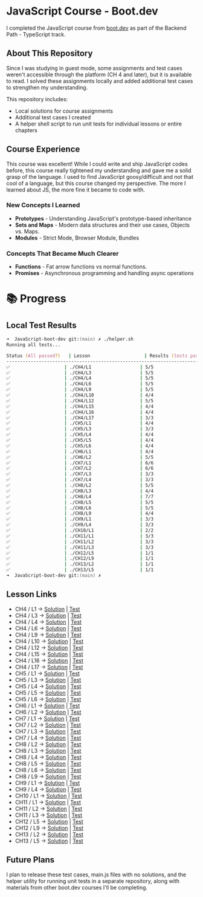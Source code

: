 # JavaScript Course - Boot.dev

I completed the JavaScript course from [boot.dev](https://www.boot.dev/courses/learn-javascript) as part of the Backend Path - TypeScript track.

## About This Repository

Since I was studying in guest mode, some assignments and test cases weren't accessible through the platform (CH 4 and later), but it is available to read. I solved these assignments locally and added additional test cases to strengthen my understanding.

This repository includes:
- Local solutions for course assignments
- Additional test cases I created
- A helper shell script to run unit tests for individual lessons or entire chapters

## Course Experience

This course was excellent! While I could write and ship JavaScript codes before, this course really tightened my understanding and gave me a solid grasp of the language. I used to find JavaScript goosy/difficult and not that cool of a language, but this course changed my perspective. The more I learned about JS, the more fine it became to code with.

### New Concepts I Learned
- **Prototypes** - Understanding JavaScript's prototype-based inheritance
- **Sets and Maps** - Modern data structures and their use cases, Objects vs. Maps.  
- **Modules** - Strict Mode, Browser Module, Bundles 

### Concepts That Became Much Clearer
- **Functions** - Fat arrow functions vs normal functions.
- **Promises** - Asynchronous programming and handling async operations

# 📚 Progress

## Local Test Results

```zsh
➜  JavaScript-boot-dev git:(main) ✗ ./helper.sh       
Running all tests...

Status (All passed?)   | Lesson                    | Results (tests passed)
-------------------------------------------------------------------------------
✅                    | ./CH4/L1                  | 5/5
✅                    | ./CH4/L3                  | 5/5
✅                    | ./CH4/L4                  | 5/5
✅                    | ./CH4/L6                  | 5/5
✅                    | ./CH4/L9                  | 5/5
✅                    | ./CH4/L10                 | 4/4
✅                    | ./CH4/L12                 | 5/5
✅                    | ./CH4/L15                 | 4/4
✅                    | ./CH4/L16                 | 4/4
✅                    | ./CH4/L17                 | 3/3
✅                    | ./CH5/L1                  | 4/4
✅                    | ./CH5/L3                  | 3/3
✅                    | ./CH5/L4                  | 4/4
✅                    | ./CH5/L5                  | 4/4
✅                    | ./CH5/L6                  | 4/4
✅                    | ./CH6/L1                  | 4/4
✅                    | ./CH6/L2                  | 5/5
✅                    | ./CH7/L1                  | 6/6
✅                    | ./CH7/L2                  | 6/6
✅                    | ./CH7/L3                  | 3/3
✅                    | ./CH7/L4                  | 3/3
✅                    | ./CH8/L2                  | 5/5
✅                    | ./CH8/L3                  | 4/4
✅                    | ./CH8/L4                  | 7/7
✅                    | ./CH8/L5                  | 5/5
✅                    | ./CH8/L6                  | 5/5
✅                    | ./CH8/L9                  | 4/4
✅                    | ./CH9/L1                  | 3/3
✅                    | ./CH9/L4                  | 3/3
✅                    | ./CH10/L1                 | 2/2
✅                    | ./CH11/L1                 | 3/3
✅                    | ./CH11/L2                 | 3/3
✅                    | ./CH11/L3                 | 3/3
✅                    | ./CH12/L5                 | 1/1
✅                    | ./CH12/L9                 | 1/1
✅                    | ./CH13/L2                 | 1/1
✅                    | ./CH13/L5                 | 1/1
➜  JavaScript-boot-dev git:(main) ✗ 
```

## Lesson Links
- CH4 / L1 → [Solution](./CH4/L1/main.js) | [Test](./CH4/L1/main_test.js)
- CH4 / L3 → [Solution](./CH4/L3/main.js) | [Test](./CH4/L3/main_test.js)
- CH4 / L4 → [Solution](./CH4/L4/main.js) | [Test](./CH4/L4/main_test.js)
- CH4 / L6 → [Solution](./CH4/L6/main.js) | [Test](./CH4/L6/main_test.js)
- CH4 / L9 → [Solution](./CH4/L9/main.js) | [Test](./CH4/L9/main_test.js)
- CH4 / L10 → [Solution](./CH4/L10/main.js) | [Test](./CH4/L10/main_test.js)
- CH4 / L12 → [Solution](./CH4/L12/main.js) | [Test](./CH4/L12/main_test.js)
- CH4 / L15 → [Solution](./CH4/L15/main.js) | [Test](./CH4/L15/main_test.js)
- CH4 / L16 → [Solution](./CH4/L16/main.js) | [Test](./CH4/L16/main_test.js)
- CH4 / L17 → [Solution](./CH4/L17/main.js) | [Test](./CH4/L17/main_test.js)
- CH5 / L1 → [Solution](./CH5/L1/main.js) | [Test](./CH5/L1/main_test.js)
- CH5 / L3 → [Solution](./CH5/L3/main.js) | [Test](./CH5/L3/main_test.js)
- CH5 / L4 → [Solution](./CH5/L4/main.js) | [Test](./CH5/L4/main_test.js)
- CH5 / L5 → [Solution](./CH5/L5/main.js) | [Test](./CH5/L5/main_test.js)
- CH5 / L6 → [Solution](./CH5/L6/main.js) | [Test](./CH5/L6/main_test.js)
- CH6 / L1 → [Solution](./CH6/L1/main.js) | [Test](./CH6/L1/main_test.js)
- CH6 / L2 → [Solution](./CH6/L2/main.js) | [Test](./CH6/L2/main_test.js)
- CH7 / L1 → [Solution](./CH7/L1/main.js) | [Test](./CH7/L1/main_test.js)
- CH7 / L2 → [Solution](./CH7/L2/main.js) | [Test](./CH7/L2/main_test.js)
- CH7 / L3 → [Solution](./CH7/L3/main.js) | [Test](./CH7/L3/main_test.js)
- CH7 / L4 → [Solution](./CH7/L4/main.js) | [Test](./CH7/L4/main_test.js)
- CH8 / L2 → [Solution](./CH8/L2/main.js) | [Test](./CH8/L2/main_test.js)
- CH8 / L3 → [Solution](./CH8/L3/main.js) | [Test](./CH8/L3/main_test.js)
- CH8 / L4 → [Solution](./CH8/L4/main.js) | [Test](./CH8/L4/main_test.js)
- CH8 / L5 → [Solution](./CH8/L5/main.js) | [Test](./CH8/L5/main_test.js)
- CH8 / L6 → [Solution](./CH8/L6/main.js) | [Test](./CH8/L6/main_test.js)
- CH8 / L9 → [Solution](./CH8/L9/main.js) | [Test](./CH8/L9/main_test.js)
- CH9 / L1 → [Solution](./CH9/L1/main.js) | [Test](./CH9/L1/main_test.js)
- CH9 / L4 → [Solution](./CH9/L4/main.js) | [Test](./CH9/L4/main_test.js)
- CH10 / L1 → [Solution](./CH10/L1/main.js) | [Test](./CH10/L1/main_test.js)
- CH11 / L1 → [Solution](./CH11/L1/main.js) | [Test](./CH11/L1/main_test.js)
- CH11 / L2 → [Solution](./CH11/L2/main.js) | [Test](./CH11/L2/main_test.js)
- CH11 / L3 → [Solution](./CH11/L3/main.js) | [Test](./CH11/L3/main_test.js)
- CH12 / L5 → [Solution](./CH12/L5/main.js) | [Test](./CH12/L5/main_test.js)
- CH12 / L9 → [Solution](./CH12/L9/main.js) | [Test](./CH12/L9/main_test.js)
- CH13 / L2 → [Solution](./CH13/L2/main.js) | [Test](./CH13/L2/main_test.js)
- CH13 / L5 → [Solution](./CH13/L5/main.js) | [Test](./CH13/L5/main_test.js)



## Future Plans

I plan to release these test cases, main.js files with no solutions, and the helper utility for running unit tests in a separate repository, along with materials from other boot.dev courses I'll be completing.
